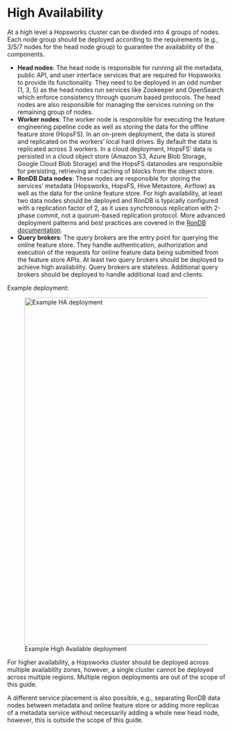 # High Availability

At a high level a Hopsworks cluster can be divided into 4 groups of nodes. Each node group should be deployed according to the requirements (e.g., 3/5/7 nodes for the head node group) to guarantee the availability of the components. 

* **Head nodes**: The head node is responsible for running all the metadata, public API, and user interface services that are required for Hopsworks to provide its functionality. They need to be deployed in an odd number (1, 3, 5) as the head nodes run services like Zookeeper and OpenSearch which enforce consistency through quorum based protocols. The head nodes are also responsible for managing the services running on the remaining group of nodes.
* **Worker nodes**: The worker node is responsible for executing the feature engineering pipeline code as well as storing the data for the offline feature store (HopsFS). In an on-prem deployment, the data is stored and replicated on the workers’ local hard drives. By default the data is replicated across 3 workers. In a cloud deployment, HopsFS’ data is persisted in a cloud object store (Amazon S3, Azure Blob Storage, Google Cloud Blob Storage) and the HopsFS datanodes are responsible for persisting, retrieving and caching of blocks from the object store.
* **RonDB Data nodes**:
  These nodes are responsible for storing the services’ metadata (Hopsworks, HopsFS, Hive Metastore, Airflow) as well as the data for the online feature store.
  For high availability, at least two data nodes should be deployed and RonDB is typically configured with a replication factor of 2, as it uses synchronous replication with 2-phase commit, not a quorum-based replication protocol.
  More advanced deployment patterns and best practices are covered in the [RonDB documentation](https://docs.rondb.com).
* **Query brokers**: The query brokers are the entry point for querying the online feature store. They handle authentication, authorization and execution of the requests for online feature data being submitted from the feature store APIs. At least two query brokers should be deployed to achieve high availability. Query brokers are stateless. Additional query brokers should be deployed to handle additional load and clients.

Example deployment:

<figure>
  <img width="800px" src="../../../../assets/images/admin/ha_dr/example_ha_cluster.svg" alt="Example HA deployment"/>
  <figcaption>Example High Available deployment</figcaption>
</figure>

For higher availability, a Hopsworks cluster should be deployed across multiple availability zones, however, a single cluster cannot be deployed across multiple regions. Multiple region deployments are out of the scope of this guide.

A different service placement is also possible, e.g., separating RonDB data nodes between metadata and online feature store or adding more replicas of a metadata service without necessarily adding a whole new head node, however, this is outside the scope of this guide.
